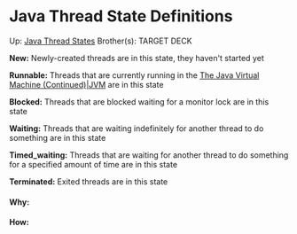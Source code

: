 # Java Thread State Definitions

Up: [Java Thread States](java_thread_states)
Brother(s):
TARGET DECK

**New:** Newly-created threads are in this state, they haven't started yet

**Runnable:** Threads that are currently running in the [The Java Virtual Machine (Continued)|JVM](the_java_virtual_machine_(continued)|jvm) are in this state

**Blocked:** Threads that are blocked waiting for a monitor lock are in this state

**Waiting:** Threads that are waiting indefinitely for another thread to do something are in this state

**Timed_waiting:** Threads that are waiting for another thread to do something for a specified amount of time are in this state

**Terminated:** Exited threads are in this state




































#### Why:
#### How:









